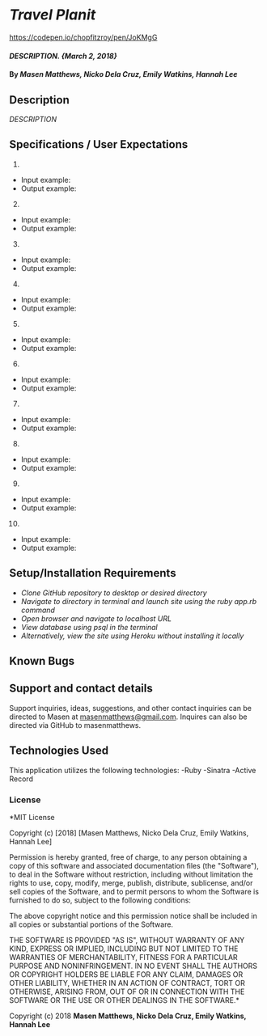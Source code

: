 # _Travel Planit_

https://codepen.io/chopfitzroy/pen/JoKMgG
<!-- CSS carousel ^ -->

#### _DESCRIPTION. {March 2, 2018}_

#### By _Masen Matthews, Nicko Dela Cruz, Emily Watkins, Hannah Lee_

## Description
  _DESCRIPTION_

## Specifications / User Expectations
1.
  * Input example:
  * Output example:

2.
  * Input example:
  * Output example:

3.
  * Input example:
  * Output example:

4.
  * Input example:
  * Output example:

5.
  * Input example:
  * Output example:

6.
  * Input example:
  * Output example:

7.
  * Input example:
  * Output example:

8.
  * Input example:
  * Output example:

9.
  * Input example:
  * Output example:

10.
  * Input example:
  * Output example:

## Setup/Installation Requirements

* _Clone GitHub repository to desktop or desired directory_
* _Navigate to directory in terminal and launch site using the ruby app.rb command_
* _Open browser and navigate to localhost URL_
* _View database using psql in the terminal_
* _Alternatively, view the site using Heroku without installing it locally_

## Known Bugs

## Support and contact details

Support inquiries, ideas, suggestions, and other contact inquiries can be directed to Masen at masenmatthews@gmail.com. Inquires can also be directed via GitHub to masenmatthews.

## Technologies Used

This application utilizes the following technologies:
  -Ruby
  -Sinatra
  -Active Record

### License

*MIT License

Copyright (c) [2018] [Masen Matthews, Nicko Dela Cruz, Emily Watkins, Hannah Lee]

Permission is hereby granted, free of charge, to any person obtaining a copy
of this software and associated documentation files (the "Software"), to deal
in the Software without restriction, including without limitation the rights
to use, copy, modify, merge, publish, distribute, sublicense, and/or sell
copies of the Software, and to permit persons to whom the Software is
furnished to do so, subject to the following conditions:

The above copyright notice and this permission notice shall be included in all
copies or substantial portions of the Software.

THE SOFTWARE IS PROVIDED "AS IS", WITHOUT WARRANTY OF ANY KIND, EXPRESS OR
IMPLIED, INCLUDING BUT NOT LIMITED TO THE WARRANTIES OF MERCHANTABILITY,
FITNESS FOR A PARTICULAR PURPOSE AND NONINFRINGEMENT. IN NO EVENT SHALL THE
AUTHORS OR COPYRIGHT HOLDERS BE LIABLE FOR ANY CLAIM, DAMAGES OR OTHER
LIABILITY, WHETHER IN AN ACTION OF CONTRACT, TORT OR OTHERWISE, ARISING FROM,
OUT OF OR IN CONNECTION WITH THE SOFTWARE OR THE USE OR OTHER DEALINGS IN THE
SOFTWARE.*

Copyright (c) 2018 **Masen Matthews, Nicko Dela Cruz, Emily Watkins, Hannah Lee**
